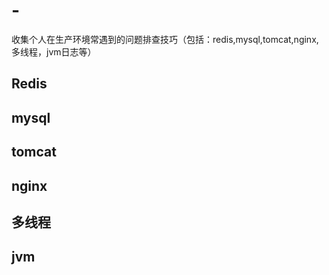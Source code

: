 # -
收集个人在生产环境常遇到的问题排查技巧（包括：redis,mysql,tomcat,nginx,多线程，jvm日志等）

## Redis

## mysql

## tomcat


## nginx

## 多线程


## jvm
